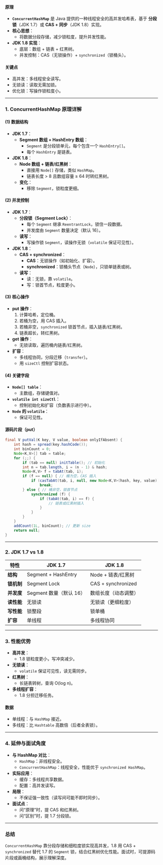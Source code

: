 
#### 原理
- **`ConcurrentHashMap`** 是 Java 提供的一种线程安全的高并发哈希表，基于 **分段锁**（JDK 1.7）或 **CAS + 同步**（JDK 1.8）实现。
- **核心思想**：
  - 将数据分段存储，减少锁粒度，提升并发性能。
- **JDK 1.8 实现**：
  - 底层：数组 + 链表 + 红黑树。
  - 并发控制：CAS（无锁操作）+ `synchronized`（锁桶头）。

#### 关键点
- 高并发：多线程安全读写。
- 无锁读：读取无需加锁。
- 优化锁：写操作锁粒度小。

---

### 1. ConcurrentHashMap 原理详解
#### (1) 数据结构
- **JDK 1.7**：
  - **Segment 数组 + HashEntry 数组**：
    - `Segment` 是分段锁单元，每个包含一个 `HashEntry[]`。
    - 每个 `HashEntry` 是链表。
- **JDK 1.8**：
  - **Node 数组 + 链表/红黑树**：
    - 直接用 `Node[]` 存储，类似 `HashMap`。
    - 链表长度 > 8 且数组容量 ≥ 64 时转红黑树。
  - **变化**：
    - 移除 `Segment`，锁粒度更细。

#### (2) 并发控制
- **JDK 1.7**：
  - **分段锁（Segment Lock）**：
    - 每个 `Segment` 继承 `ReentrantLock`，锁住一段数据。
    - 并发度由 `Segment` 数量决定（默认 16）。
  - **读写**：
    - 写操作锁 `Segment`，读操作无锁（`volatile` 保证可见性）。
- **JDK 1.8**：
  - **CAS + synchronized**：
    - **CAS**：无锁操作（如初始化、扩容）。
    - **synchronized**：锁桶头节点（`Node`），只锁单链表或树。
  - **读写**：
    - 读：无锁，靠 `volatile`。
    - 写：锁首节点，粒度更小。

#### (3) 核心操作
- **put 操作**：
  1. 计算哈希，定位桶。
  2. 若桶为空，用 CAS 插入。
  3. 若桶非空，`synchronized` 锁首节点，插入链表/红黑树。
  4. 链表超长，转红黑树。
- **get 操作**：
  - 无锁读取，遍历桶内链表/红黑树。
- **扩容**：
  - 多线程协同，分段迁移（`transfer`）。
  - 用 `sizeCtl` 控制扩容状态。

#### (4) 关键字段
- **`Node[] table`**：
  - 主数组，存储键值对。
- **`volatile int sizeCtl`**：
  - 控制初始化和扩容（负数表示进行中）。
- **`Node` 的 `volatile`**：
  - 保证可见性。

#### 源码片段（put）
```java
final V putVal(K key, V value, boolean onlyIfAbsent) {
    int hash = spread(key.hashCode());
    int binCount = 0;
    Node<K,V>[] tab = table;
    for (;;) {
        if (tab == null) initTable(); // 初始化
        int n = tab.length, i = (n - 1) & hash;
        Node<K,V> f = tabAt(tab, i);
        if (f == null) { // 桶为空，CAS 插入
            if (casTabAt(tab, i, null, new Node<K,V>(hash, key, value)))
                break;
        } else { // 桶非空，锁首节点
            synchronized (f) {
                if (tabAt(tab, i) == f) {
                    // 链表或红黑树插入
                }
            }
        }
    }
    addCount(1L, binCount); // 更新 size
    return null;
}
```

---

### 2. JDK 1.7 vs 1.8
| **特性**         | **JDK 1.7**             | **JDK 1.8**             |
|------------------|-------------------------|-------------------------|
| **结构**         | Segment + HashEntry    | Node + 链表/红黑树      |
| **锁机制**       | Segment Lock           | CAS + synchronized     |
| **并发度**       | Segment 数量（默认 16）| 数组长度（动态调整）    |
| **读性能**       | 无锁读                | 无锁读（更细粒度）      |
| **写性能**       | 锁整段                | 锁单桶                 |
| **扩容**         | 单线程                | 多线程协同             |

---

### 3. 性能优势
- **高并发**：
  - 1.8 锁粒度更小，写冲突减少。
- **无锁读**：
  - `volatile` 保证可见性，读无需同步。
- **红黑树**：
  - 长链表转树，查询 O(log n)。
- **多线程扩容**：
  - 1.8 分担迁移任务。

#### 数据
- 单线程：与 `HashMap` 接近。
- 多线程：比 `Hashtable` 高数倍（后者全表锁）。

---

### 4. 延伸与面试角度
- **与 HashMap 对比**：
  - `HashMap`：非线程安全。
  - `ConcurrentHashMap`：线程安全，性能优于 `synchronized HashMap`。
- **实际应用**：
  - 缓存：多线程共享数据。
  - 配置：高并发读写。
- **局限**：
  - 不保证强一致性（读写间可能不即时同步）。
- **面试点**：
  - 问“原理”时，提 CAS 和红黑树。
  - 问“区别”时，提 1.7 分段锁。

---

### 总结
`ConcurrentHashMap` 靠分段存储和细粒度锁实现高并发，1.8 用 CAS + `synchronized` 替代 1.7 的 `Segment` 锁，结合红黑树优化性能。面试时，可提源码片段或画桶结构，展示理解深度。